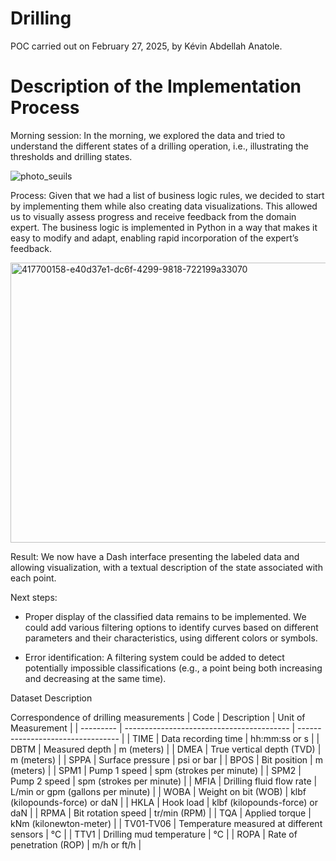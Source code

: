 # Drilling
POC carried out on February 27, 2025, by Kévin Abdellah Anatole.

# Description of the Implementation Process

Morning session:
In the morning, we explored the data and tried to understand the different states of a drilling operation, i.e., illustrating the thresholds and drilling states.

![photo_seuils](https://github.com/user-attachments/assets/30d097bf-8186-4ba1-8241-7eaa1b21a99f)

Process:
Given that we had a list of business logic rules, we decided to start by implementing them while also creating data visualizations. This allowed us to visually assess progress and receive feedback from the domain expert. The business logic is implemented in Python in a way that makes it easy to modify and adapt, enabling rapid incorporation of the expert’s feedback.

<img width="1229" height="448" alt="417700158-e40d37e1-dc6f-4299-9818-722199a33070" src="https://github.com/user-attachments/assets/48ecd92b-f18d-4842-9182-0d1aaa7c4912" />


Result:
We now have a Dash interface presenting the labeled data and allowing visualization, with a textual description of the state associated with each point.

Next steps:

- Proper display of the classified data remains to be implemented. We could add various filtering options to identify curves based on different parameters and their characteristics, using different colors or symbols.

- Error identification: A filtering system could be added to detect potentially impossible classifications (e.g., a point being both increasing and decreasing at the same time).

Dataset Description

Correspondence of drilling measurements
| Code      | Description                               | Unit of Measurement               |
| --------- | ----------------------------------------- | --------------------------------- |
| TIME      | Data recording time                       | hh\:mm\:ss or s                   |
| DBTM      | Measured depth                            | m (meters)                        |
| DMEA      | True vertical depth (TVD)                 | m (meters)                        |
| SPPA      | Surface pressure                          | psi or bar                        |
| BPOS      | Bit position                              | m (meters)                        |
| SPM1      | Pump 1 speed                              | spm (strokes per minute)          |
| SPM2      | Pump 2 speed                              | spm (strokes per minute)          |
| MFIA      | Drilling fluid flow rate                  | L/min or gpm (gallons per minute) |
| WOBA      | Weight on bit (WOB)                       | klbf (kilopounds-force) or daN    |
| HKLA      | Hook load                                 | klbf (kilopounds-force) or daN    |
| RPMA      | Bit rotation speed                        | tr/min (RPM)                      |
| TQA       | Applied torque                            | kNm (kilonewton-meter)            |
| TV01-TV06 | Temperature measured at different sensors | °C                                |
| TTV1      | Drilling mud temperature                  | °C                                |
| ROPA      | Rate of penetration (ROP)                 | m/h or ft/h                       |

